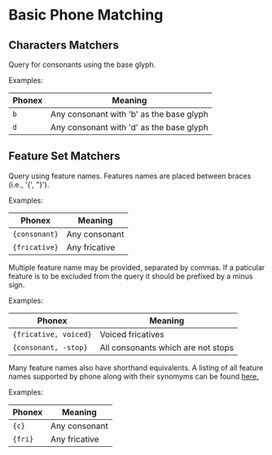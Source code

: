# Basic Phone Matching

## Characters Matchers

Query for consonants using the base glyph.

Examples:

| Phonex | Meaning |
|--|--|
| ```b``` | Any consonant with 'b' as the base glyph |
| ```d``` | Any consonant with 'd' as the base glyph |

## Feature Set Matchers

Query using feature names. Features names are placed between braces (i.e., '{', "}').

Examples:

| Phonex | Meaning |
|--|--|
| ```{consonant}``` | Any consonant |
| ```{fricative}``` | Any fricative |

Multiple feature name may be provided, separated by commas.  If a paticular feature is to be excluded from the query it should be prefixed by a minus sign.

Examples:

| Phonex | Meaning | 
|--|--|
| ```{fricative, voiced}``` | Voiced fricatives |
| ```{consonant, -stop}``` | All consonants which are not stops |

Many feature names also have shorthand equivalents.  A listing of all feature names supported by phone along with their synomyms can be found 
[here.](../../generated/features.xml)

Examples:

| Phonex | Meaning |
|--|--|
| ```{c}``` | Any consonant |
| ```{fri}``` | Any fricative |

